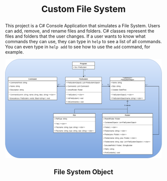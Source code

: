# <p align="center">Custom File System</p>
This project is a C# Console Application that simulates a File System.  Users can add, remove, and rename files and folders.  C# classes represent the files and folders that the user changes.  If a user wants to know what commands they can use, they can type in `help` to see a list of all commands.  You can even type in `help add` to see how to use the `add` command, for example.

<img src="./FileSystem/documents/class_diagram.png">

## <p align="center">File System Object
